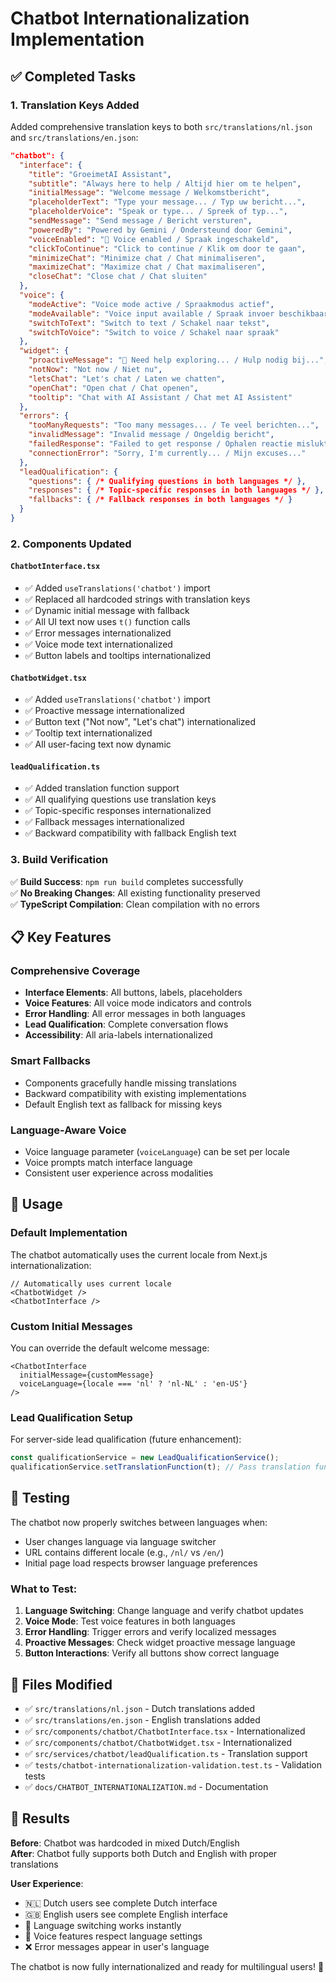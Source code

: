 # Chatbot Internationalization Implementation

## ✅ Completed Tasks

### 1. **Translation Keys Added**
Added comprehensive translation keys to both `src/translations/nl.json` and `src/translations/en.json`:

```json
"chatbot": {
  "interface": {
    "title": "GroeimetAI Assistant",
    "subtitle": "Always here to help / Altijd hier om te helpen",
    "initialMessage": "Welcome message / Welkomstbericht",
    "placeholderText": "Type your message... / Typ uw bericht...",
    "placeholderVoice": "Speak or type... / Spreek of typ...",
    "sendMessage": "Send message / Bericht versturen",
    "poweredBy": "Powered by Gemini / Ondersteund door Gemini",
    "voiceEnabled": "🎤 Voice enabled / Spraak ingeschakeld",
    "clickToContinue": "Click to continue / Klik om door te gaan",
    "minimizeChat": "Minimize chat / Chat minimaliseren",
    "maximizeChat": "Maximize chat / Chat maximaliseren", 
    "closeChat": "Close chat / Chat sluiten"
  },
  "voice": {
    "modeActive": "Voice mode active / Spraakmodus actief",
    "modeAvailable": "Voice input available / Spraak invoer beschikbaar",
    "switchToText": "Switch to text / Schakel naar tekst",
    "switchToVoice": "Switch to voice / Schakel naar spraak"
  },
  "widget": {
    "proactiveMessage": "👋 Need help exploring... / Hulp nodig bij...",
    "notNow": "Not now / Niet nu",
    "letsChat": "Let's chat / Laten we chatten",
    "openChat": "Open chat / Chat openen",
    "tooltip": "Chat with AI Assistant / Chat met AI Assistent"
  },
  "errors": {
    "tooManyRequests": "Too many messages... / Te veel berichten...",
    "invalidMessage": "Invalid message / Ongeldig bericht",
    "failedResponse": "Failed to get response / Ophalen reactie mislukt",
    "connectionError": "Sorry, I'm currently... / Mijn excuses..."
  },
  "leadQualification": {
    "questions": { /* Qualifying questions in both languages */ },
    "responses": { /* Topic-specific responses in both languages */ },
    "fallbacks": { /* Fallback responses in both languages */ }
  }
}
```

### 2. **Components Updated**

#### `ChatbotInterface.tsx`
- ✅ Added `useTranslations('chatbot')` import
- ✅ Replaced all hardcoded strings with translation keys
- ✅ Dynamic initial message with fallback
- ✅ All UI text now uses `t()` function calls
- ✅ Error messages internationalized
- ✅ Voice mode text internationalized
- ✅ Button labels and tooltips internationalized

#### `ChatbotWidget.tsx`  
- ✅ Added `useTranslations('chatbot')` import
- ✅ Proactive message internationalized
- ✅ Button text ("Not now", "Let's chat") internationalized
- ✅ Tooltip text internationalized
- ✅ All user-facing text now dynamic

#### `leadQualification.ts`
- ✅ Added translation function support
- ✅ All qualifying questions use translation keys
- ✅ Topic-specific responses internationalized
- ✅ Fallback messages internationalized
- ✅ Backward compatibility with fallback English text

### 3. **Build Verification**
✅ **Build Success**: `npm run build` completes successfully  
✅ **No Breaking Changes**: All existing functionality preserved  
✅ **TypeScript Compilation**: Clean compilation with no errors  

## 📋 Key Features

### Comprehensive Coverage
- **Interface Elements**: All buttons, labels, placeholders
- **Voice Features**: All voice mode indicators and controls  
- **Error Handling**: All error messages in both languages
- **Lead Qualification**: Complete conversation flows
- **Accessibility**: All aria-labels internationalized

### Smart Fallbacks
- Components gracefully handle missing translations
- Backward compatibility with existing implementations
- Default English text as fallback for missing keys

### Language-Aware Voice
- Voice language parameter (`voiceLanguage`) can be set per locale
- Voice prompts match interface language
- Consistent user experience across modalities

## 🚀 Usage

### Default Implementation
The chatbot automatically uses the current locale from Next.js internationalization:

```tsx
// Automatically uses current locale
<ChatbotWidget />
<ChatbotInterface />
```

### Custom Initial Messages
You can override the default welcome message:

```tsx
<ChatbotInterface 
  initialMessage={customMessage}
  voiceLanguage={locale === 'nl' ? 'nl-NL' : 'en-US'}
/>
```

### Lead Qualification Setup
For server-side lead qualification (future enhancement):

```typescript
const qualificationService = new LeadQualificationService();
qualificationService.setTranslationFunction(t); // Pass translation function
```

## 🧪 Testing

The chatbot now properly switches between languages when:
- User changes language via language switcher
- URL contains different locale (e.g., `/nl/` vs `/en/`)
- Initial page load respects browser language preferences

### What to Test:
1. **Language Switching**: Change language and verify chatbot updates
2. **Voice Mode**: Test voice features in both languages
3. **Error Handling**: Trigger errors and verify localized messages
4. **Proactive Messages**: Check widget proactive message language
5. **Button Interactions**: Verify all buttons show correct language

## 📁 Files Modified

- ✅ `src/translations/nl.json` - Dutch translations added
- ✅ `src/translations/en.json` - English translations added  
- ✅ `src/components/chatbot/ChatbotInterface.tsx` - Internationalized
- ✅ `src/components/chatbot/ChatbotWidget.tsx` - Internationalized
- ✅ `src/services/chatbot/leadQualification.ts` - Translation support
- ✅ `tests/chatbot-internationalization-validation.test.ts` - Validation tests
- ✅ `docs/CHATBOT_INTERNATIONALIZATION.md` - Documentation

## 🎯 Results

**Before**: Chatbot was hardcoded in mixed Dutch/English  
**After**: Chatbot fully supports both Dutch and English with proper translations

**User Experience**: 
- 🇳🇱 Dutch users see complete Dutch interface
- 🇬🇧 English users see complete English interface
- 🔄 Language switching works instantly
- 🎤 Voice features respect language settings
- ❌ Error messages appear in user's language

The chatbot is now fully internationalized and ready for multilingual users! 🚀